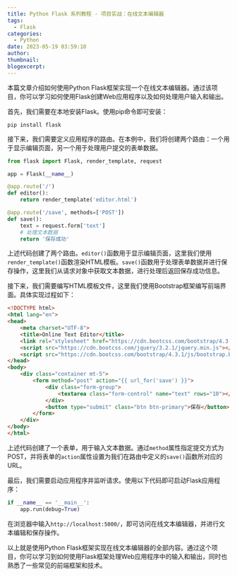 ```yaml
---
title: Python Flask 系列教程 - 项目实战：在线文本编辑器
tags:
  - Flask
categories:
  - Python
date: 2023-05-19 03:59:10
author:
thumbnail:
blogexcerpt:
---
```

本篇文章介绍如何使用Python Flask框架实现一个在线文本编辑器。通过该项目，你可以学习如何使用Flask创建Web应用程序以及如何处理用户输入和输出。

首先，我们需要在本地安装Flask。使用pip命令即可安装：

```
pip install flask
```

接下来，我们需要定义应用程序的路由。在本例中，我们将创建两个路由：一个用于显示编辑页面，另一个用于处理用户提交的表单数据。

```python
from flask import Flask, render_template, request

app = Flask(__name__)

@app.route('/')
def editor():
    return render_template('editor.html')

@app.route('/save', methods=['POST'])
def save():
    text = request.form['text']
    # 处理文本数据
    return '保存成功'
```

上述代码创建了两个路由。`editor()`函数用于显示编辑页面，这里我们使用`render_template()`函数渲染HTML模板。`save()`函数用于处理表单数据并进行保存操作，这里我们从请求对象中获取文本数据，进行处理后返回保存成功信息。

接下来，我们需要编写HTML模板文件，这里我们使用Bootstrap框架编写前端界面。具体实现过程如下：

```html
<!DOCTYPE html>
<html lang="en">
<head>
    <meta charset="UTF-8">
    <title>Online Text Editor</title>
    <link rel="stylesheet" href="https://cdn.bootcss.com/bootstrap/4.3.1/css/bootstrap.min.css">
    <script src="https://cdn.bootcss.com/jquery/3.2.1/jquery.min.js"></script>
    <script src="https://cdn.bootcss.com/bootstrap/4.3.1/js/bootstrap.bundle.min.js"></script>
</head>
<body>
    <div class="container mt-5">
        <form method="post" action="{{ url_for('save') }}">
            <div class="form-group">
                <textarea class="form-control" name="text" rows="10"></textarea>
            </div>
            <button type="submit" class="btn btn-primary">保存</button>
        </form>
    </div>
</body>
</html>
```

上述代码创建了一个表单，用于输入文本数据。通过`method`属性指定提交方式为POST，并将表单的`action`属性设置为我们在路由中定义的`save()`函数所对应的URL。

最后，我们需要启动应用程序并监听请求。使用以下代码即可启动Flask应用程序：

```python
if __name__ == '__main__':
    app.run(debug=True)
```

在浏览器中输入`http://localhost:5000/`，即可访问在线文本编辑器，并进行文本编辑和保存操作。

以上就是使用Python Flask框架实现在线文本编辑器的全部内容。通过这个项目，你可以学习到如何使用Flask框架处理Web应用程序中的输入和输出，同时也熟悉了一些常见的前端框架和技术。
